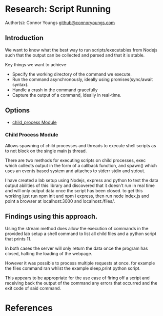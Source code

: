 # Research: Script Running
Author(s):
Connor Youngs <github@connoryoungs.com> 

## Introduction

We want to know what the best way to run scripts/executables from Nodejs such that the output
can be collected and parsed and that it is stable.

Key things we want to achieve

* Specify the working directory of the command we execute.
* Run the command asynchronously, ideally using promises(sync/await syntax).
* Handle a crash in the command gracefully
* Capture the output of a command, ideally in real-time.


## Options

* [child_process Module](https://nodejs.org/api/child_process.html#child_process_class_childprocess)

### Child Process Module

Allows spawning of child processes and threads to execute shell scripts as to not block 
on the single main js thread.

There are two methods for executing scripts on child processes, exec which collects output
in the form of a callback function, and spawn() which uses an events based system and attaches to stderr stdin and stdout.

I have created a lab setup using Nodejs, express and python to test the data output abilities of this library and discovered that it doesn't run in real time and will only output data once the script has been closed. to get this working just run npm init and npm i express, then run node index.js and point a browser at localhost:3000 and localhost:/files/.

## Findings using this approach.

Using the stream method does allow the execution of commands in the provided lab setup a shell command to list all child files and a python script that prints 11.

In both cases the server will only return the data once the program has closed, halting the loading of the webpage.

However it was possible to process multiple requests at once. for example the files command ran whilst the example sleep,print python script.

This appears to be appropriate for the use case of firing off a script and receiving back the output of the command any errors that occurred and the exit code of said command.


# References

